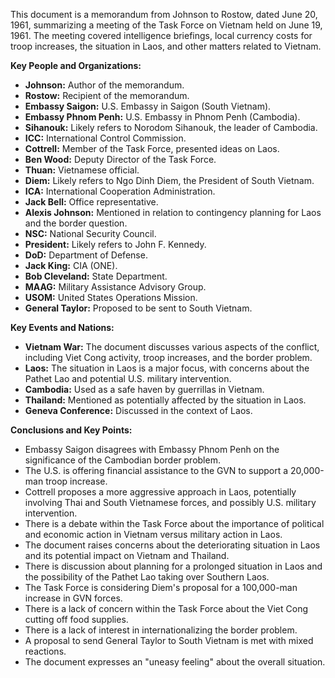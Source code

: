 This document is a memorandum from Johnson to Rostow, dated June 20, 1961, summarizing a meeting of the Task Force on Vietnam held on June 19, 1961. The meeting covered intelligence briefings, local currency costs for troop increases, the situation in Laos, and other matters related to Vietnam.

**Key People and Organizations:**

*   **Johnson:** Author of the memorandum.
*   **Rostow:** Recipient of the memorandum.
*   **Embassy Saigon:** U.S. Embassy in Saigon (South Vietnam).
*   **Embassy Phnom Penh:** U.S. Embassy in Phnom Penh (Cambodia).
*   **Sihanouk:** Likely refers to Norodom Sihanouk, the leader of Cambodia.
*   **ICC:** International Control Commission.
*   **Cottrell:** Member of the Task Force, presented ideas on Laos.
*   **Ben Wood:** Deputy Director of the Task Force.
*   **Thuan:** Vietnamese official.
*   **Diem:** Likely refers to Ngo Dinh Diem, the President of South Vietnam.
*   **ICA:** International Cooperation Administration.
*   **Jack Bell:** Office representative.
*   **Alexis Johnson:** Mentioned in relation to contingency planning for Laos and the border question.
*   **NSC:** National Security Council.
*   **President:** Likely refers to John F. Kennedy.
*   **DoD:** Department of Defense.
*   **Jack King:** CIA (ONE).
*   **Bob Cleveland:** State Department.
*   **MAAG:** Military Assistance Advisory Group.
*   **USOM:** United States Operations Mission.
*   **General Taylor:** Proposed to be sent to South Vietnam.

**Key Events and Nations:**

*   **Vietnam War:** The document discusses various aspects of the conflict, including Viet Cong activity, troop increases, and the border problem.
*   **Laos:** The situation in Laos is a major focus, with concerns about the Pathet Lao and potential U.S. military intervention.
*   **Cambodia:** Used as a safe haven by guerrillas in Vietnam.
*   **Thailand:** Mentioned as potentially affected by the situation in Laos.
*   **Geneva Conference:** Discussed in the context of Laos.

**Conclusions and Key Points:**

*   Embassy Saigon disagrees with Embassy Phnom Penh on the significance of the Cambodian border problem.
*   The U.S. is offering financial assistance to the GVN to support a 20,000-man troop increase.
*   Cottrell proposes a more aggressive approach in Laos, potentially involving Thai and South Vietnamese forces, and possibly U.S. military intervention.
*   There is a debate within the Task Force about the importance of political and economic action in Vietnam versus military action in Laos.
*   The document raises concerns about the deteriorating situation in Laos and its potential impact on Vietnam and Thailand.
*   There is discussion about planning for a prolonged situation in Laos and the possibility of the Pathet Lao taking over Southern Laos.
*   The Task Force is considering Diem's proposal for a 100,000-man increase in GVN forces.
*   There is a lack of concern within the Task Force about the Viet Cong cutting off food supplies.
*   There is a lack of interest in internationalizing the border problem.
*   A proposal to send General Taylor to South Vietnam is met with mixed reactions.
*   The document expresses an "uneasy feeling" about the overall situation.
